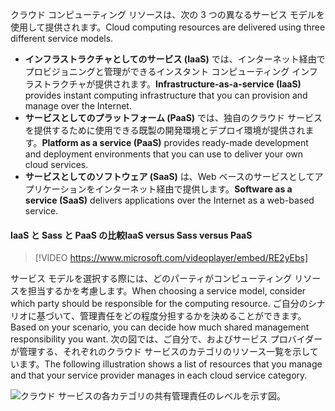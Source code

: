 <span data-ttu-id="360db-101">クラウド コンピューティング リソースは、次の 3 つの異なるサービス モデルを使用して提供されます。</span><span class="sxs-lookup"><span data-stu-id="360db-101">Cloud computing resources are delivered using three different service models.</span></span>

- <span data-ttu-id="360db-102">**インフラストラクチャとしてのサービス (IaaS)** では、インターネット経由でプロビジョニングと管理ができるインスタント コンピューティング インフラストラクチャが提供されます。</span><span class="sxs-lookup"><span data-stu-id="360db-102">**Infrastructure-as-a-service (IaaS)** provides instant computing infrastructure that you can provision and manage over the Internet.</span></span>
- <span data-ttu-id="360db-103">**サービスとしてのプラットフォーム (PaaS)** では、独自のクラウド サービスを提供するために使用できる既製の開発環境とデプロイ環境が提供されます。</span><span class="sxs-lookup"><span data-stu-id="360db-103">**Platform as a service (PaaS)** provides ready-made development and deployment environments that you can use to deliver your own cloud services.</span></span>
- <span data-ttu-id="360db-104">**サービスとしてのソフトウェア (SaaS)** は、Web ベースのサービスとしてアプリケーションをインターネット経由で提供します。</span><span class="sxs-lookup"><span data-stu-id="360db-104">**Software as a service (SaaS)** delivers applications over the Internet as a web-based service.</span></span>

#### <a name="iaas-versus-sass-versus-paas"></a><span data-ttu-id="360db-105">IaaS と Sass と PaaS の比較</span><span class="sxs-lookup"><span data-stu-id="360db-105">IaaS versus Sass versus PaaS</span></span>

> [!VIDEO https://www.microsoft.com/videoplayer/embed/RE2yEbs]

<span data-ttu-id="360db-106">サービス モデルを選択する際には、どのパーティがコンピューティング リソースを担当するかを考慮します。</span><span class="sxs-lookup"><span data-stu-id="360db-106">When choosing a service model, consider which party should be responsible for the computing resource.</span></span> <span data-ttu-id="360db-107">ご自分のシナリオに基づいて、管理責任をどの程度分担するかを決めることができます。</span><span class="sxs-lookup"><span data-stu-id="360db-107">Based on your scenario, you can decide how much shared management responsibility you want.</span></span> <span data-ttu-id="360db-108">次の図では、ご自分で、およびサービス プロバイダーが管理する、それぞれのクラウド サービスのカテゴリのリソース一覧を示しています。</span><span class="sxs-lookup"><span data-stu-id="360db-108">The following illustration shows a list of resources that you manage and that your service provider manages in each cloud service category.</span></span>

![クラウド サービスの各カテゴリの共有管理責任のレベルを示す図。](../media/3-shared-responsibility.png)
